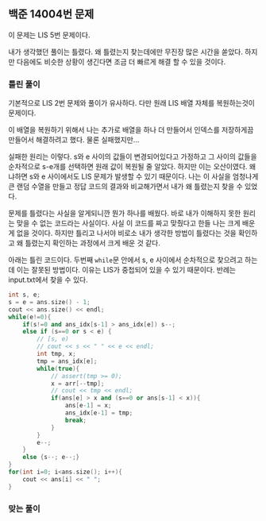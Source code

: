 ## 백준 14004번 문제

이 문제는 LIS 5번 문제이다.

내가 생각했던 풀이는 틀렸다. 왜 틀렸는지 찾는데에만 무진장 많은 시간을 쏟았다. 하지만 다음에도 비슷한 상황이 생긴다면 조금 더 빠르게 해결 할 수 있을 것이다.

### 틀린 풀이

기본적으로 LIS 2번 문제와 풀이가 유사하다. 다만 원래 LIS 배열 자체를 복원하는것이 문제이다.

이 배열을 복원하기 위해서 나는 추가로 배열을 하나 더 만들어서 인덱스를 저장하게끔 만들어서 해결하려고 했다. 물론 실패했지만...

실패한 원리는 이렇다. s와 e 사이의 값들이 변경되어있다고 가정하고 그 사이의 값들을 순차적으로 s-e개를 선택하면 원래 값이 복원될 줄 알았다. 하지만 이는 오산이였다. 왜냐하면 s와 e 사이에서도 LIS 문제가 발생할 수 있기 때문이다. 나는 이 사실을 엄청나게 큰 랜덤 수열을 만들고 정답 코드의 결과와 비교해가면서 내가 왜 틀렸는지 찾을 수 있었다. 

문제를 틀렸다는 사실을 알게되니깐 뭔가 하나를 배웠다. 바로 내가 이해하지 못한 원리는 맞을 수 없는 코드라는 사실이다. 사실 이 코드를 짜고 맞췄다고 한들 나는 크게 배운게 없을 것이다. 하지만 틀리고 나서야 비로소 내가 생각한 방법이 틀렸다는 것을 확인하고 왜 틀렸는지 확인하는 과정에서 크게 배운 것 같다. 

아래는 틀린 코드이다. 두번째 `while`문 안에서 s, e 사이에서 순차적으로 찾으려고 하는데 이는 잘못된 방법이다. 이유는 LIS가 중첩되어 있을 수 있기 때문이다.  반례는 input.txt에서 찾을 수 있다.

```cpp
int s, e;
s = e = ans.size() - 1;
cout << ans.size() << endl;
while(e!=0){
    if(s!=0 and ans_idx[s-1] > ans_idx[e]) s--;
    else if (s==0 or s < e) { 
        // [s, e)
        // cout << s << " " << e << endl;
        int tmp, x;
        tmp = ans_idx[e];
        while(true){
            // assert(tmp >= 0);
            x = arr[--tmp];
            // cout << tmp << endl;
            if(ans[e] > x and (s==0 or ans[s-1] < x)){
                ans[e-1] = x;
                ans_idx[e-1] = tmp;
                break;
            }
        }
        e--; 
    }
    else {s--; e--;}
}
for(int i=0; i<ans.size(); i++){
    cout << ans[i] << " ";
}
```



### 맞는 풀이
